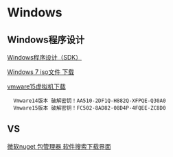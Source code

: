 # Windows

## Windows程序设计
[Windows程序设计（SDK）](http://blog.fishc.com/category/winsdk/page/6)

[Windows 7 iso文件 下载](http://win7.njxqlsm.cn/index.html?para=2)


[vmware15虚拟机下载](https://www.vmware.com/cn/products/workstation-pro/workstation-pro-evaluation.html)

      Vmware14版本 破解密钥！AA510-2DF1Q-H882Q-XFPQE-Q30A0
      Vmware15版本 破解密钥！FC502-8AD82-08D4P-4FQEE-ZC8D0


## VS

[微软nuget 包管理器 软件搜索下载界面](https://www.nuget.org/packages/)
